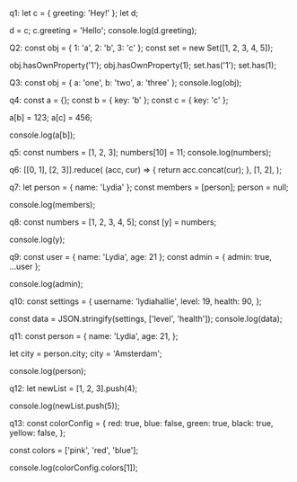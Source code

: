 q1:
let c = { greeting: 'Hey!' };
let d;

d = c;
c.greeting = 'Hello';
console.log(d.greeting);

Q2:
const obj = { 1: 'a', 2: 'b', 3: 'c' };
const set = new Set([1, 2, 3, 4, 5]);

obj.hasOwnProperty('1');
obj.hasOwnProperty(1);
set.has('1');
set.has(1);

Q3:
const obj = { a: 'one', b: 'two', a: 'three' };
console.log(obj);

q4:
const a = {};
const b = { key: 'b' };
const c = { key: 'c' };

a[b] = 123;
a[c] = 456;

console.log(a[b]);

q5:
const numbers = [1, 2, 3];
numbers[10] = 11;
console.log(numbers);

q6:
[[0, 1], [2, 3]].reduce(
  (acc, cur) => {
    return acc.concat(cur);
  },
  [1, 2],
);

q7:
let person = { name: 'Lydia' };
const members = [person];
person = null;

console.log(members);

q8:
const numbers = [1, 2, 3, 4, 5];
const [y] = numbers;

console.log(y);

q9:
const user = { name: 'Lydia', age: 21 };
const admin = { admin: true, ...user };

console.log(admin);

q10:
const settings = {
  username: 'lydiahallie',
  level: 19,
  health: 90,
};

const data = JSON.stringify(settings, ['level', 'health']);
console.log(data);

q11:
const person = {
  name: 'Lydia',
  age: 21,
};

let city = person.city;
city = 'Amsterdam';

console.log(person);

q12:
let newList = [1, 2, 3].push(4);

console.log(newList.push(5));

q13:
const colorConfig = {
  red: true,
  blue: false,
  green: true,
  black: true,
  yellow: false,
};

const colors = ['pink', 'red', 'blue'];

console.log(colorConfig.colors[1]);